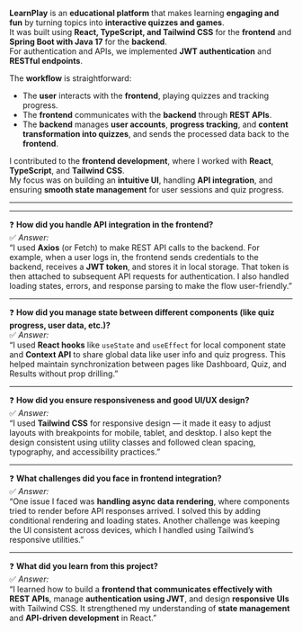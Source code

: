 **LearnPlay** is an **educational platform** that makes learning **engaging and fun** by turning topics into **interactive quizzes and games**.  
It was built using **React, TypeScript, and Tailwind CSS** for the **frontend** and **Spring Boot with Java 17** for the **backend**.  
For authentication and APIs, we implemented **JWT authentication** and **RESTful endpoints**.  

The **workflow** is straightforward:  

- The **user** interacts with the **frontend**, playing quizzes and tracking progress.  
- The **frontend** communicates with the **backend** through **REST APIs**.  
- The **backend** manages **user accounts**, **progress tracking**, and **content transformation into quizzes**, and sends the processed data back to the **frontend**.  

I contributed to the **frontend development**, where I worked with **React**, **TypeScript**, and **Tailwind CSS**.  
My focus was on building an **intuitive UI**, handling **API integration**, and ensuring **smooth state management** for user sessions and quiz progress.  

---

---

❓ **How did you handle API integration in the frontend?**  
✅ *Answer:*  
“I used **Axios** (or Fetch) to make REST API calls to the backend. For example, when a user logs in, the frontend sends credentials to the backend, receives a **JWT token**, and stores it in local storage. That token is then attached to subsequent API requests for authentication. I also handled loading states, errors, and response parsing to make the flow user-friendly.”  

---

❓ **How did you manage state between different components (like quiz progress, user data, etc.)?**  
✅ *Answer:*  
“I used **React hooks** like `useState` and `useEffect` for local component state and **Context API** to share global data like user info and quiz progress. This helped maintain synchronization between pages like Dashboard, Quiz, and Results without prop drilling.”  

---

❓ **How did you ensure responsiveness and good UI/UX design?**  
✅ *Answer:*  
“I used **Tailwind CSS** for responsive design — it made it easy to adjust layouts with breakpoints for mobile, tablet, and desktop. I also kept the design consistent using utility classes and followed clean spacing, typography, and accessibility practices.”  

---

❓ **What challenges did you face in frontend integration?**  
✅ *Answer:*  
“One issue I faced was **handling async data rendering**, where components tried to render before API responses arrived. I solved this by adding conditional rendering and loading states. Another challenge was keeping the UI consistent across devices, which I handled using Tailwind’s responsive utilities.”  

---

❓ **What did you learn from this project?**  
✅ *Answer:*  
“I learned how to build a **frontend that communicates effectively with REST APIs**, manage **authentication using JWT**, and design **responsive UIs** with Tailwind CSS. It strengthened my understanding of **state management** and **API-driven development** in React.”  
